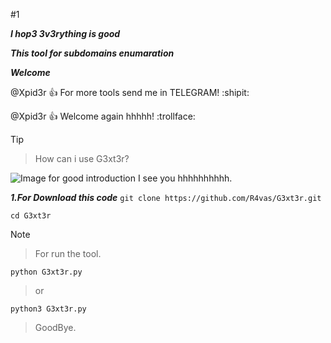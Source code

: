 #1


***I hop3 3v3rything is good***


***This tool for  subdomains enumaration***


***Welcome***


@Xpid3r :+1: For more tools send me in TELEGRAM! :shipit:


@Xpid3r :+1: Welcome again hhhhh! :trollface:

> [!TIP]

> How can i use G3xt3r?

![Image for good introduction I see you hhhhhhhhhh.](https://myoctocat.com/assets/images/base-octocat.svg)



***1.For Download this code***
```git clone https://github.com/R4vas/G3xt3r.git```



```cd G3xt3r```


> [!NOTE]


> For run the tool.


```python G3xt3r.py```


> or

```python3 G3xt3r.py```

> GoodBye.
